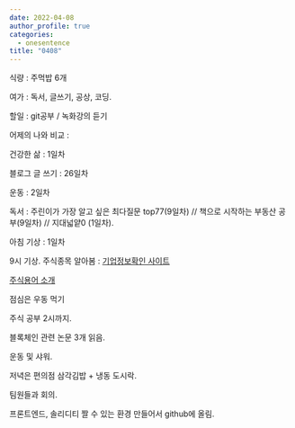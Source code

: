 ```yaml
---
date: 2022-04-08
author_profile: true
categories:
  - onesentence
title: "0408"
---
```


식량 :  주먹밥 6개

여가 : 독서, 글쓰기, 공상, 코딩.

할일 : git공부 / 녹화강의 듣기

어제의 나와 비교 : 


건강한 삶 : 1일차 

블로그 글 쓰기 : 26일차

운동 : 2일차

독서 : 주린이가 가장 알고 싶은 최다질문 top77(9일차) // 책으로 시작하는 부동산 공부(9일차) // 지대넓얕0 (1일차).

아침 기상 : 1일차





9시 기상. 주식종목 알아봄 : [기업정보확인 사이트](http://comp.fnguide.com/SVO2/ASP/SVD_FinanceRatio.asp?pGB=1&gicode=A035600&cID=&MenuYn=Y&ReportGB=&NewMenuID=104&stkGb=701)

[주식용어 소개](https://ecodemy.cafe24.com/pbr.html)

점심은 우동 먹기

주식 공부 2시까지.

블록체인 관련 논문 3개 읽음.

운동 및 샤워.

저녁은 편의점 삼각김밥 + 냉동 도시락.

팀원들과 회의.

프론트엔드, 솔리디티 짤 수 있는 환경 만들어서 github에 올림.